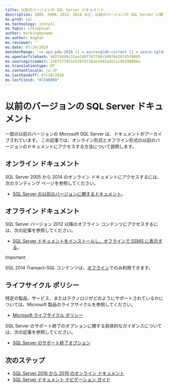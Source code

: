 ```yaml
---
title: 以前のバージョンの SQL Server ドキュメント
description: 2005、2008、2012、2014 など、以前のバージョンの SQL Server に関するオンラインおよびオフラインのドキュメントを取得する方法。
ms.prod: sql
ms.technology: install
ms.topic: conceptual
author: markingmyname
ms.author: maghan
ms.reviewer: ''
ms.date: 07/24/2020
monikerRange: '>= aps-pdw-2016 || = azuresqldb-current || = azure-sqldw-latest || sql-server-previousversions || >= sql-server-2016 || >= sql-server-linux-2017 || = sqlallproducts-allversions'
ms.openlocfilehash: 9d2fd489c31ea140f747f90c50976b28f45f0045
ms.sourcegitcommit: 216f377451e53874718ae1645a2611cdb198808a
ms.translationtype: HT
ms.contentlocale: ja-JP
ms.lasthandoff: 07/28/2020
ms.locfileid: "87248089"
---
```

# <a name="previous-versions-of-sql-server-documentation"></a>以前のバージョンの SQL Server ドキュメント

一部の以前のバージョンの Microsoft SQL Server は、ドキュメントがアーカイブされています。 この記事では、オンライン形式とオフライン形式の以前のバージョンのドキュメントにアクセスする方法について説明します。

## <a name="online-documentation"></a>オンライン ドキュメント

SQL Server 2005 から 2014 のオンライン ドキュメントにアクセスするには、次のランディング ページを参照してください。

- [SQL Server の以前のバージョンに関するドキュメント](https://docs.microsoft.com/previous-versions/sql/)。

## <a name="offline-documentation"></a>オフライン ドキュメント

SQL Server バージョン 2012 以降のオフライン コンテンツにアクセスするには、次の記事を参照してください。

- [SQL Server ドキュメントをインストールし、オフラインで SSMS に表示する](sql-server-offline-documentation.md)。

> [!IMPORTANT]
> SQL 2014 Transact-SQL コンテンツは、[オフライン](../sql-server/sql-server-offline-documentation.md#sql-server-2014-offline-content)でのみ利用できます。

## <a name="lifecycle-policy"></a>ライフサイクル ポリシー

特定の製品、サービス、またはテクノロジがどのようにサポートされているかについては、Microsoft 製品のライフサイクルを参照してください。

- [Microsoft ライフサイクル ポリシー](https://support.microsoft.com/lifecycle/selectindex)

SQL Server のサポート終了のオプションに関する具体的なガイダンスについては、次の記事を参照してください。

- [SQL Server のサポート終了オプション](../sql-server/end-of-support/sql-server-end-of-life-overview.md)

## <a name="next-steps"></a>次のステップ

- [SQL Server 2016 から 2019 のオンライン ドキュメント](../sql-server/index.yml)
- [SQL Server ドキュメント ナビゲーション ガイド](../sql-server/sql-docs-navigation-guide.md)
